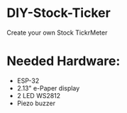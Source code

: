 # DIY-Stock-Ticker
Create your own Stock TickrMeter

# Needed Hardware:
<ul>
<li>ESP-32</li>
<li>2.13" e-Paper display</li>
<li>2 LED WS2812</li>
<li>Piezo buzzer</li>
</ul>

